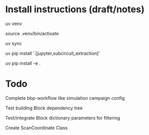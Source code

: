# Install instructions (draft/notes)

uv venv

source .venv/bin/activate

uv sync

uv pip install '.[jupyter,subcircuit_extraction]'

uv pip install -e .


# Todo

Complete bbp-workflow like simulation campaign config

Test building Block dependency tree

Test/integrate Block dictionary parameters for filtering

Create ScanCoordinate Class
